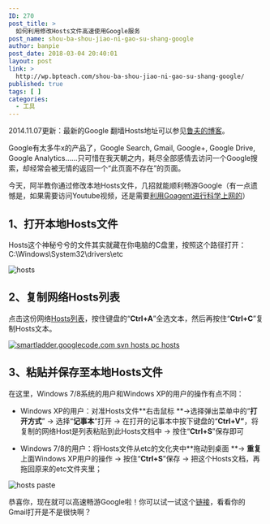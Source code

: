 ```yaml
---
ID: 270
post_title: >
  如何利用修改Hosts文件高速使用Google服务
post_name: shou-ba-shou-jiao-ni-gao-su-shang-google
author: banpie
post_date: 2018-03-04 20:40:01
layout: post
link: >
  http://wp.bpteach.com/shou-ba-shou-jiao-ni-gao-su-shang-google/
published: true
tags: [ ]
categories:
  - 工具
---
```

2014.11.07更新：最新的Google 翻墙Hosts地址可以参见[鲁夫的博客](http://opengg.me/613/generate-hosts-for-google/)。

Google有太多牛x的产品了，Google Search, Gmail, Google+, Google Drive, Google Analytics……只可惜在我天朝之内，耗尽全部感情去访问一个Google搜索，却经常会被无情的返回一个“此页面不存在”的页面。

今天，阿半教你通过修改本地Hosts文件，几招就能顺利畅游Google（有一点遗憾是，如果需要访问Youtube视频，还是需要[利用Goagent进行科学上网的](http://www.banpie.info/how-to-use-goagent-to-science-online/ "如何利用Goagent进行科学上网")）

## 1、打开本地Hosts文件

Hosts这个神秘兮兮的文件其实就藏在你电脑的C盘里，按照这个路径打开：C:\Windows\System32\drivers\etc

![hosts](http://7arnhx.com1.z0.glb.clouddn.com/wp-content/uploads/2013/12/hosts.png)

## 2、复制网络Hosts列表

点击这份网络[Hosts列表](http://opengg.me/wp-content/uploads/2011/09/hosts.php)，按住键盘的“**Ctrl+A**”全选文本，然后再按住“**Ctrl+C**”复制Hosts文本。

[![smartladder.googlecode.com svn hosts pc hosts](http://7arnhx.com1.z0.glb.clouddn.com/wp-content/uploads/2013/12/smartladder.googlecode.com-svn-hosts-pc-hosts.png)](http://www.banpie.info/wp-content/uploads/2013/12/smartladder.googlecode.com-svn-hosts-pc-hosts.png)

## 3、粘贴并保存至本地Hosts文件

在这里，Windows 7/8系统的用户和Windows XP的用户的操作有点不同：

*   Windows XP的用户：对准Hosts文件**右击鼠标 **-&gt;选择弹出菜单中的“**打开方式**” -&gt; 选择“**记事本**”打开 -&gt; 在打开的记事本中按下键盘的“**Ctrl+V”**，将复制的网络Host是列表粘贴到此Hosts文档中 -&gt; 按住“**Ctrl+S**”保存即可

*   Windows 7/8的用户：将Hosts文件从etc的文化夹中**拖动到桌面 **-&gt; **重复**上面Windows XP用户的操作 -&gt; 按住“**Ctrl+S**”保存 -&gt; 把这个Hosts文档，再拖回原来的etc文件夹里；

![hosts paste](http://7arnhx.com1.z0.glb.clouddn.com/wp-content/uploads/2013/12/hosts-paste.png)

恭喜你，现在就可以高速畅游Google啦！你可以试一试这个[链接](https://mail.google.com)，看看你的Gmail打开是不是很快啊？
